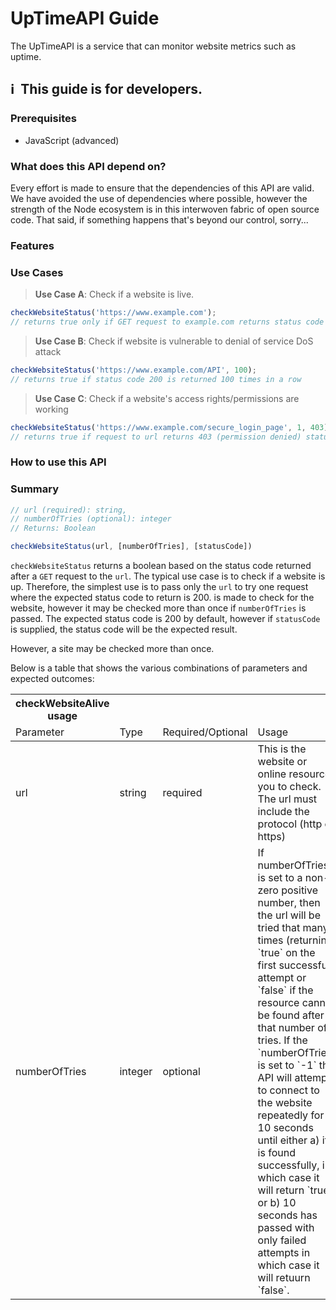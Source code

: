 # UpTimeAPI Guide
The UpTimeAPI is a service that can monitor website metrics such as uptime.

## :information_source:&nbsp; This guide is for developers.

### Prerequisites
- JavaScript (advanced)

### What does this API depend on?
Every effort is made to ensure that the dependencies of this API are valid. We have avoided the use of dependencies where possible, however the strength of the Node ecosystem is in this interwoven fabric of open source code. That said, if something happens that's beyond our control, sorry... 


### Features

### Use Cases
>**Use Case A**: Check if a website is live.
```javascript
checkWebsiteStatus('https://www.example.com');
// returns true only if GET request to example.com returns status code 200
```

>**Use Case B**: Check if website is vulnerable to denial of service DoS attack
```javascript
checkWebsiteStatus('https://www.example.com/API', 100);
// returns true if status code 200 is returned 100 times in a row
```

>**Use Case C**: Check if a website's access rights/permissions are working
```javascript
checkWebsiteStatus('https://www.example.com/secure_login_page', 1, 403);
// returns true if request to url returns 403 (permission denied) status code
```

### How to use this API

### Summary
```javascript 
// url (required): string, 
// numberOfTries (optional): integer
// Returns: Boolean

checkWebsiteStatus(url, [numberOfTries], [statusCode])
```
`checkWebsiteStatus` returns a boolean based on the status code returned after a `GET` request to the `url`. The typical use case is to check if a website is up. Therefore, the simplest use is to pass only the `url` to try one request where the expected status code to return is 200. is made to check for the website, however it may be checked more than once if `numberOfTries` is passed. The expected status code is 200 by default, however if `statusCode` is supplied, the status code will be the expected result.

However, a site may be checked more than once. 

Below is a table that shows the various combinations of parameters and expected outcomes:

<table>
  <theader>
    <tr><th>checkWebsiteAlive usage</th></tr>
    <tr>
      <td>Parameter</td>
      <td>Type</td>
      <td>Required/Optional</td>
      <td>Usage</td>
    </tr>
  </theader>
  <tbody>
    <tr>
     <td>url</td>
      <td>string</td>
     <td>required</td>
     <td>This is the website or online resource you to check. The url must include the protocol (http or https)</td>     
    </tr>
    <tr>
    <td>numberOfTries</td>
      <td>integer</td>
     <td>optional</td>
     <td>If numberOfTries is set to a non-zero positive number, then the url will be tried that many times (returning `true` on the first successful attempt or `false` if the resource cannot be found after that number of tries. If the `numberOfTries` is set to `-1` the API will attempt to connect to the website repeatedly for 10 seconds until either a) it is found successfully, in which case it will return `true` or b) 10 seconds has passed with only failed attempts in which case it will retuurn `false`.</td>
    </tr>
  </tbody>
</table> 